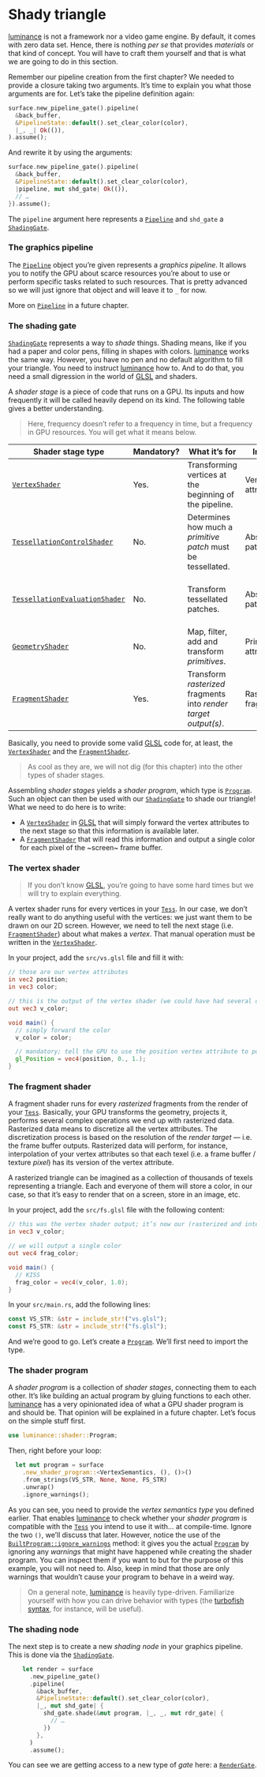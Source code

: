 # Shady triangle

[luminance] is not a framework nor a video game engine. By default, it comes with zero data set.
Hence, there is nothing _per se_ that provides _materials_ or that kind of concept. You will have
to craft them yourself and that is what we are going to do in this section.

Remember our pipeline creation from the first chapter? We needed to provide a closure taking two
arguments. It’s time to explain you what those arguments are for. Let’s take the pipeline
definition again:

```rust
surface.new_pipeline_gate().pipeline(
  &back_buffer,
  &PipelineState::default().set_clear_color(color),
  |_, _| Ok(()),
).assume();
```

And rewrite it by using the arguments:

```rust
surface.new_pipeline_gate().pipeline(
  &back_buffer,
  &PipelineState::default().set_clear_color(color),
  |pipeline, mut shd_gate| Ok(()),
  // …
}).assume();
```

The `pipeline` argument here represents a [`Pipeline`] and `shd_gate` a [`ShadingGate`].

### The graphics pipeline

The [`Pipeline`] object you’re given represents a _graphics pipeline_. It allows you to notify
the GPU about scarce resources you’re about to use or perform specific tasks related to such
resources. That is pretty advanced so we will just ignore that object and will leave it to `_`
for now.

More on [`Pipeline`] in a future chapter.

### The shading gate

[`ShadingGate`] represents a way to _shade_ things. Shading means, like if you had a paper and color
pens, filling in shapes with colors. [luminance] works the same way. However, you have no pen and no
default algorithm to fill your triangle. You need to instruct [luminance] how to. And to do that,
you need a small digression in the world of [GLSL] and shaders.

A _shader stage_ is a piece of code that runs on a GPU. Its inputs and how frequently it will be
called heavily depend on its kind. The following table gives a better understanding.

> Here, frequency doesn’t refer to a frequency in time, but a frequency in GPU resources. You will
> get what it means below.

| Shader stage type                | Mandatory? | What it’s for                                                    | Inputs                | Running frequency                                                                                                              |
| -------------------------------- | ---------- | ---------------------------------------------------------------- | --------------------- | ------------------------------------------------------------------------------------------------------------------------------ |
| [`VertexShader`]                 | Yes.       | Transforming vertices at the beginning of the pipeline.          | Vertex attributes.    | Once for every vertices comprised in our [`Tess`].                                                                             |
| [`TessellationControlShader`]    | No.        | Determines how much a _primitive patch_ must be tessellated.     | Abstract patches.     | At least once for every _abstract patches_ flowing from the [`VertexShader`].                                                  |
| [`TessellationEvaluationShader`] | No.        | Transform tessellated patches.                                   | Abstract patches.     | At least once for every _abstract patches_ flowing from the _tessellator_ that has followed the [`TessellationControlShader`]. |
| [`GeometryShader`]               | No.        | Map, filter, add and transform _primitives_.                     | Primitive attributes. | Once for each primitive patch flowing out from either the [`VertexShader`] or [`TessellationEvaluationShader`].                |
| [`FragmentShader`]               | Yes.       | Transform _rasterized_ fragments into _render target output(s)_. | Rasterized fragment.  | Once for each fragments rasterized from the previous stages.                                                                   |

Basically, you need to provide some valid [GLSL] code for, at least, the [`VertexShader`] and the
[`FragmentShader`].

> As cool as they are, we will not dig (for this chapter) into the other types of shader stages.

Assembling _shader stages_ yields a _shader program_, which type is [`Program`]. Such an object
can then be used with our [`ShadingGate`] to shade our triangle! What we need to do here is to
write:

- A [`VertexShader`] in [GLSL] that will simply forward the vertex attributes to the next stage
  so that this information is available later.
- A [`FragmentShader`] that will read this information and output a single color for each pixel
  of the ~screen~ frame buffer.

### The vertex shader

> If you don’t know [GLSL], you’re going to have some hard times but we will try to explain
> everything.

A vertex shader runs for every vertices in your [`Tess`]. In our case, we don’t really want to do
anything useful with the vertices: we just want them to be drawn on our 2D screen. However, we need
to tell the next stage (i.e. [`FragmentShader`]) about what makes a _vertex_. That manual operation
must be written in the [`VertexShader`].

In your project, add the `src/vs.glsl` file and fill it with:

```glsl
// those are our vertex attributes
in vec2 position;
in vec3 color;

// this is the output of the vertex shader (we could have had several ones)
out vec3 v_color;

void main() {
  // simply forward the color
  v_color = color;

  // mandatory; tell the GPU to use the position vertex attribute to put the vertex in space
  gl_Position = vec4(position, 0., 1.);
}
```

### The fragment shader

A fragment shader runs for every _rasterized_ fragments from the render of your [`Tess`]. Basically,
your GPU transforms the geometry, projects it, performs several complex operations we end up with
rasterized data. Rasterized data means to discretize all the vertex attributes. The discretization
process is based on the resolution of the _render target_ — i.e. the frame buffer outputs.
Rasterized data will perform, for instance, interpolation of your vertex attributes so that each
texel (i.e. a frame buffer / texture _pixel_) has its version of the vertex attribute.

A rasterized triangle can be imagined as a collection of thousands of texels representing a
triangle. Each and everyone of them will store a color, in our case, so that it’s easy to render
that on a screen, store in an image, etc.

In your project, add the `src/fs.glsl` file with the following content:

```glsl
// this was the vertex shader output; it’s now our (rasterized and interpolated) input!
in vec3 v_color;

// we will output a single color
out vec4 frag_color;

void main() {
  // KISS
  frag_color = vec4(v_color, 1.0);
}
```

In your `src/main.rs`, add the following lines:

```rust
const VS_STR: &str = include_str!("vs.glsl");
const FS_STR: &str = include_str!("fs.glsl");
```

And we’re good to go. Let’s create a [`Program`]. We’ll first need to import the type.

### The shader program

A _shader program_ is a collection of _shader stages_, connecting them to each other. It’s like
building an actual program by gluing functions to each other. [luminance] has a very opinionated
idea of what a GPU shader program is and should be. That opinion will be explained in a future
chapter. Let’s focus on the simple stuff first.

```rust
use luminance::shader::Program;
```

Then, right before your loop:

```rust
  let mut program = surface
    .new_shader_program::<VertexSemantics, (), ()>()
    .from_strings(VS_STR, None, None, FS_STR)
    .unwrap()
    .ignore_warnings();
```

As you can see, you need to provide the _vertex semantics type_ you defined earlier. That enables
[luminance] to check whether your _shader program_ is compatible with the [`Tess`] you intend to use
it with… at compile-time. Ignore the two `()`, we’ll discuss that later. However, notice the use
of the [`BuiltProgram::ignore_warnings`] method: it gives you the actual [`Program`] by ignoring any
_warnings_ that might have happened while creating the shader program. You can inspect them if you
want to but for the purpose of this example, you will not need to. Also, keep in mind that those
are only warnings that wouldn’t cause your program to behave in a weird way.

> On a general note, [luminance] is heavily type-driven. Familiarize yourself with how you can
> drive behavior with types (the [turbofish syntax], for instance, will be useful).

### The shading node

The next step is to create a new _shading node_ in your graphics pipeline. This is done via the
[`ShadingGate`].

```rust
    let render = surface
      .new_pipeline_gate()
      .pipeline(
        &back_buffer,
        &PipelineState::default().set_clear_color(color),
        |_, mut shd_gate| {
          shd_gate.shade(&mut program, |_, _, mut rdr_gate| {
            // …
          })
        },
      )
      .assume();
```

You can see we are getting access to a new type of _gate_ here: a [`RenderGate`].

[luminance]: https://crates.io/crates/luminance
[luminance-derive]: https://crates.io/crates/luminance-derive
[`Tess`]: https://docs.rs/luminance/latest/luminance/tess/struct.Tess.html
[`Pipeline`]: https://docs.rs/luminance/latest/luminance/pipeline/struct.Pipeline.html
[`ShadingGate`]: https://docs.rs/luminance/latest/luminance/pipeline/struct.ShadingGate.html
[GLSL]: https://www.khronos.org/opengl/wiki/Core_Language_(GLSL)
[`TessellationControlShader`]: https://docs.rs/luminance/latest/luminance/shader/stage/enum.Type.html#variant.TessellationControlShader
[`TessellationEvaluationShader`]: https://docs.rs/luminance/latest/luminance/shader/stage/enum.Type.html#variant.TessellationEvaluationShader
[`VertexShader`]: https://docs.rs/luminance/latest/luminance/shader/stage/enum.Type.html#variant.VertexShader
[`GeometryShader`]: https://docs.rs/luminance/latest/luminance/shader/stage/enum.Type.html#variant.GeometryShader
[`FragmentShader`]: https://docs.rs/luminance/latest/luminance/shader/stage/enum.Type.html#variant.FragmentShader
[`Program`]: https://docs.rs/luminance/latest/luminance/shader/program/struct.Program.html
[`BuiltProgram::ignore_warnings`]: https://docs.rs/luminance/latest/luminance/shader/program/struct.BuiltProgram.html#method.ignore_warnings
[turbofish syntax]: https://doc.rust-lang.org/1.30.0/book/first-edition/generics.html
[`RenderGate`]: https://docs.rs/luminance/latest/luminance/pipeline/struct.RenderGate.html
